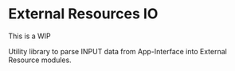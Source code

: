 # External Resources IO

This is a WIP

Utility library to parse INPUT data from App-Interface into External Resource modules.
